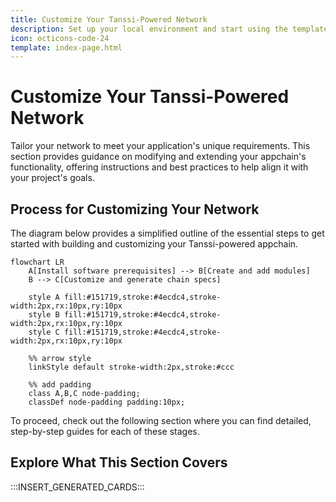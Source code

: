 ```yaml
---
title: Customize Your Tanssi-Powered Network
description: Set up your local environment and start using the templates to build your network with Substrate, a powerful and modular blockchain framework based in Rust.
icon: octicons-code-24
template: index-page.html
---
```


# Customize Your Tanssi-Powered Network

Tailor your network to meet your application's unique requirements. This section provides guidance on modifying and extending your appchain's functionality, offering instructions and best practices to help align it with your project's goals.

## Process for Customizing Your Network

The diagram below provides a simplified outline of the essential steps to get started with building and customizing your Tanssi-powered appchain.

```mermaid
flowchart LR
    A[Install software prerequisites] --> B[Create and add modules]
    B --> C[Customize and generate chain specs]

    style A fill:#151719,stroke:#4ecdc4,stroke-width:2px,rx:10px,ry:10px
    style B fill:#151719,stroke:#4ecdc4,stroke-width:2px,rx:10px,ry:10px
    style C fill:#151719,stroke:#4ecdc4,stroke-width:2px,rx:10px,ry:10px

    %% arrow style
    linkStyle default stroke-width:2px,stroke:#ccc

    %% add padding
    class A,B,C node-padding;
    classDef node-padding padding:10px;
```

To proceed, check out the following section where you can find detailed, step-by-step guides for each of these stages.

## Explore What This Section Covers

:::INSERT_GENERATED_CARDS:::
